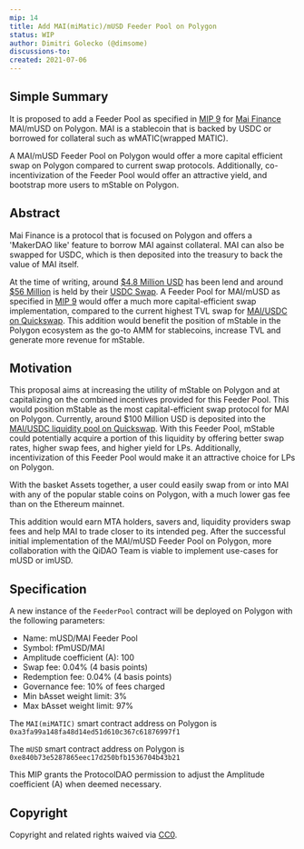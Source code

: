```yaml
---
mip: 14
title: Add MAI(miMatic)/mUSD Feeder Pool on Polygon
status: WIP
author: Dimitri Golecko (@dimsome)
discussions-to:
created: 2021-07-06
---
```


## Simple Summary

It is proposed to add a Feeder Pool as specified in [MIP 9](./mip-9) for [Mai Finance](https://www.mai.finance/) MAI/mUSD on Polygon. MAI is a stablecoin that is backed by USDC or borrowed for collateral such as wMATIC(wrapped MATIC).

A MAI/mUSD Feeder Pool on Polygon would offer a more capital efficient swap on Polygon compared to current swap protocols. Additionally, co-incentivization of the Feeder Pool would offer an attractive yield, and bootstrap more users to mStable on Polygon.

## Abstract

Mai Finance is a protocol that is focused on Polygon and offers a 'MakerDAO like' feature to borrow MAI against collateral. MAI can also be swapped for USDC, which is then deposited into the treasury to back the value of MAI itself.

At the time of writing, around [\$4.8 Million USD](https://app.mai.finance/analytics) has been lend and around [\$56 Million](https://app.mai.finance/analytics) is held by their [USDC Swap](https://app.mai.finance/swap). A Feeder Pool for MAI/mUSD as specified in [MIP 9](./mip-9) would offer a much more capital-efficient swap implementation, compared to the current highest TVL swap for [MAI/USDC on Quickswap](https://info.quickswap.exchange/pair/0x160532d2536175d65c03b97b0630a9802c274dad). This addition would benefit the position of mStable in the Polygon ecosystem as the go-to AMM for stablecoins, increase TVL and generate more revenue for mStable.

## Motivation

This proposal aims at increasing the utility of mStable on Polygon and at capitalizing on the combined incentives provided for this Feeder Pool. This would position mStable as the most capital-efficient swap protocol for MAI on Polygon. Currently, around $100 Million USD is deposited into the [MAI/USDC liquidity pool on Quickswap](https://info.quickswap.exchange/pair/0x160532d2536175d65c03b97b0630a9802c274dad). With this Feeder Pool, mStable could potentially acquire a portion of this liquidity by offering better swap rates, higher swap fees, and higher yield for LPs. Additionally, incentivization of this Feeder Pool would make it an attractive choice for LPs on Polygon.

With the basket Assets together, a user could easily swap from or into MAI with any of the popular stable coins on Polygon, with a much lower gas fee than on the Ethereum mainnet.

This addition would earn MTA holders, savers and, liquidity providers swap fees and help MAI to trade closer to its intended peg. After the successful initial implementation of the MAI/mUSD Feeder Pool on Polygon, more collaboration with the QiDAO Team is viable to implement use-cases for mUSD or imUSD.

## Specification

A new instance of the `FeederPool` contract will be deployed on Polygon with the following parameters:

- Name: mUSD/MAI Feeder Pool
- Symbol: fPmUSD/MAI
- Amplitude coefficient (A): 100
- Swap fee: 0.04% (4 basis points)
- Redemption fee: 0.04% (4 basis points)
- Governance fee: 10% of fees charged
- Min bAsset weight limit: 3%
- Max bAsset weight limit: 97%

The `MAI(miMATIC)` smart contract address on Polygon is `0xa3fa99a148fa48d14ed51d610c367c61876997f1`

The `mUSD` smart contract address on Polygon is `0xe840b73e5287865eec17d250bfb1536704b43b21`

This MIP grants the ProtocolDAO permission to adjust the Amplitude coefficient (A) when deemed necessary.

## Copyright

Copyright and related rights waived via [CC0](https://creativecommons.org/publicdomain/zero/1.0/).
